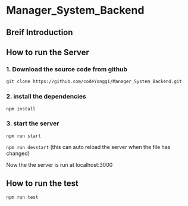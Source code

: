# Manager_System_Backend
## Breif Introduction

## How to run the Server
### 1. Download the source code from github

`git clone https://github.com/codeYongqi/Manager_System_Backend.git`

### 2. install the dependencies
`npm install`

### 3. start the server
`npm run start`

`npm run devstart` (this can auto reload the server when the file has changed)

Now the the server is run at localhost:3000

## How to run the test

`npm run test`
